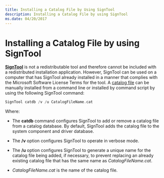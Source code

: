 ```yaml
---
title: Installing a Catalog File by Using SignTool
description: Installing a Catalog File by using SignTool
ms.date: 04/20/2017
---
```


# Installing a Catalog File by using SignTool


[**SignTool**](../devtest/signtool.md) is not a redistributable tool and therefore cannot be included with a redistributed installation application. However, SignTool can be used on a computer that has SignTool already installed in a manner that complies with the Microsoft Software License Terms for the tool. A [catalog file](catalog-files.md) can be manually installed from a command line or installed by command script by using the following SignTool command:

```cpp
SignTool catdb /v /u CatalogFileName.cat
```

Where:

-   The **catdb** command configures SignTool to add or remove a catalog file from a catalog database. By default, SignTool adds the catalog file to the system component and driver database.

-   The **/v** option configures SignTool to operate in verbose mode.

-   The **/u** option configures SignTool to generate a unique name for the catalog file being added, if necessary, to prevent replacing an already existing catalog file that has the same name as *CatalogFileName.cat*.

-   *CatalogFileName.cat* is the name of the catalog file.

 

